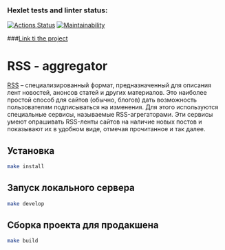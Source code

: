### Hexlet tests and linter status:

[![Actions Status](https://github.com/elen-oz/frontend-project-11/workflows/hexlet-check/badge.svg)](https://github.com/elen-oz/frontend-project-11/actions) [![Maintainability](https://api.codeclimate.com/v1/badges/ae988a0127b618aab399/maintainability)](https://codeclimate.com/github/elen-oz/frontend-project-11/maintainability)

###[Link ti the project](https://frontend-project-11-01.vercel.app/)

# RSS - aggregator

[RSS](https://ru.wikipedia.org/wiki/RSS) – специализированный формат, предназначенный для описания лент новостей, анонсов статей и других материалов. Это наиболее простой способ для сайтов (обычно, блогов) дать возможность пользователям подписываться на изменения. Для этого используются специальные сервисы, называемые RSS-агрегаторами. Эти сервисы умеют опрашивать RSS-ленты сайтов на наличие новых постов и показывают их в удобном виде, отмечая прочитанное и так далее.

## Установка
```sh
make install
```
## Запуск локального сервера
```sh
make develop
```
## Сборка проекта для продакшена
```sh
make build
```